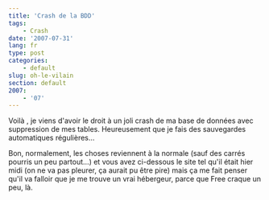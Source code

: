 ```yaml
---
title: 'Crash de la BDD'
tags:
    - Crash
date: '2007-07-31'
lang: fr
type: post
categories:
    - default
slug: oh-le-vilain
section: default
2007:
    - '07'
---
```


Voilà , je viens d'avoir le droit à un joli crash de ma base de données avec suppression de mes tables. Heureusement que je fais des sauvegardes automatiques régulières…

Bon, normalement, les choses reviennent à la normale (sauf des carrés pourris un peu partout…) et vous avez ci-dessous le site tel qu'il était hier midi (on ne va pas pleurer, ça aurait pu être pire) mais ça me fait penser qu'il va falloir que je me trouve un vrai hébergeur, parce que Free craque un peu, là.